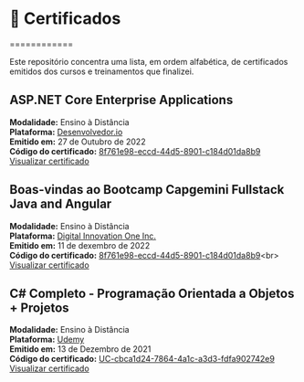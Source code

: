 # :file_folder: Certificados
============

Este repositório concentra uma lista, em ordem alfabética, de certificados emitidos dos cursos e treinamentos que finalizei.

ASP.NET Core Enterprise Applications
------------------------------------
**Modalidade:** Ensino à Distância<br>
**Plataforma:** [Desenvolvedor.io](https://desenvolvedor.io/curso-online-asp-net-core-enterprise-applications)<br>
**Emitido em:** 27 de Outubro de 2022<br>
**Código do certificado:** [8f761e98-eccd-44d5-8901-c184d01da8b9](https://desenvolvedor.io/certificados/8f761e98-eccd-44d5-8901-c184d01da8b9/validar)<br>
[Visualizar certificado](link)<br>


Boas-vindas ao Bootcamp Capgemini Fullstack Java and Angular
-------------------------------------------------
**Modalidade:** Ensino à Distância<br>
**Plataforma:** [Digital Innovation One Inc.](https://digitalinnovation.one/)<br>
**Emitido em:** 11 de dexembro de 2022<br>
**Código do certificado:** [8f761e98-eccd-44d5-8901-c184d01da8b9]([https://desenvolvedor.io/certificados/8f761e98-eccd-44d5-8901-c184d01da8b9/validar](https://hermes.digitalinnovation.one/certificates/5540A8CE.pdf))<br>
[Visualizar certificado]([link](https://hermes.digitalinnovation.one/certificates/5540A8CE.pdf))<br>


C# Completo - Programação Orientada a Objetos + Projetos
--------------------------------------------------------
**Modalidade:** Ensino à Distância<br>
**Plataforma:** [Udemy](https://www.udemy.com)<br>
**Emitido em:** 13 de Dezembro de 2021<br>
**Código do certificado:** [UC-cbca1d24-7864-4a1c-a3d3-fdfa902742e9](https://www.udemy.com/certificate/UC-cbca1d24-7864-4a1c-a3d3-fdfa902742e9/)<br>
[Visualizar certificado](link)<br>
